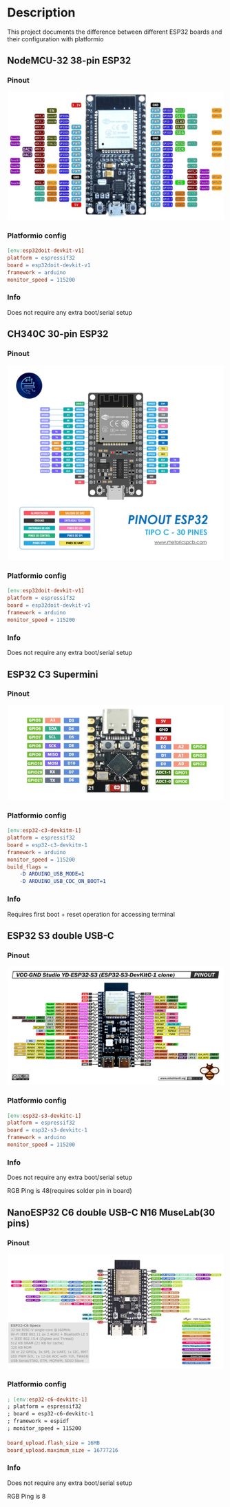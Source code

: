 # Description
This project documents the difference between different ESP32 boards and their configuration with platformio

## NodeMCU-32 38-pin ESP32
### Pinout
![ESP32 38-pin pinout](./doc/Node_MCU_ESP32_38Pin_pinout.webp)
### Platformio config
```mk
[env:esp32doit-devkit-v1]
platform = espressif32
board = esp32doit-devkit-v1
framework = arduino
monitor_speed = 115200
```
### Info
Does not require any extra boot/serial setup

## CH340C 30-pin ESP32
### Pinout
![ESP32 type C 30-pin pinout](./doc/esp32-typec-30pins.webp)
### Platformio config
```mk
[env:esp32doit-devkit-v1]
platform = espressif32
board = esp32doit-devkit-v1
framework = arduino
monitor_speed = 115200
```
### Info
Does not require any extra boot/serial setup

## ESP32 C3 Supermini
### Pinout
![ESP32 C3 Supermini Pinout](./doc/esp32-c3-mini.jpeg)
### Platformio config
```mk
[env:esp32-c3-devkitm-1]
platform = espressif32
board = esp32-c3-devkitm-1
framework = arduino
monitor_speed = 115200
build_flags = 
    -D ARDUINO_USB_MODE=1
    -D ARDUINO_USB_CDC_ON_BOOT=1 
```
### Info
Requires first boot + reset operation for accessing terminal

## ESP32 S3 double USB-C
### Pinout
![ESP32 S3 double usb-c](./doc/esp32-s3-44pins.webp)
### Platformio config
```mk
[env:esp32-s3-devkitc-1]
platform = espressif32
board = esp32-s3-devkitc-1
framework = arduino
monitor_speed = 115200
```
### Info
Does not require any extra boot/serial setup

RGB Ping is 48(requires solder pin in board)

## NanoESP32 C6 double USB-C N16 MuseLab(30 pins)
### Pinout
![ESP32 C6 double usb-c N16](./doc/nanoesp32-c6.webp)
### Platformio config   
```mk
; [env:esp32-c6-devkitc-1]
; platform = espressif32
; board = esp32-c6-devkitc-1
; framework = espidf
; monitor_speed = 115200

board_upload.flash_size = 16MB
board_upload.maximum_size = 16777216
```
### Info
Does not require any extra boot/serial setup

RGB Ping is 8